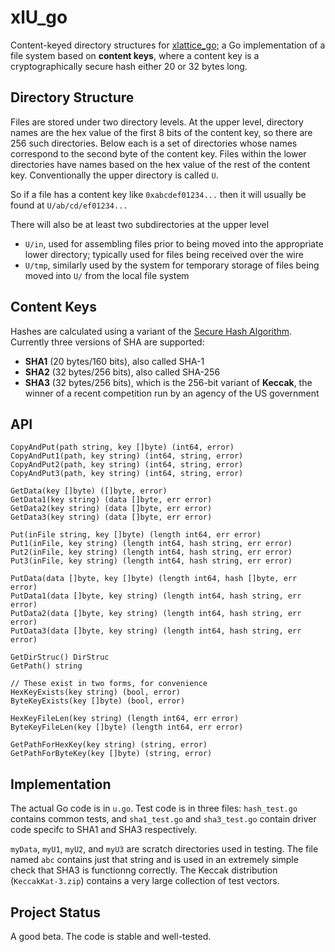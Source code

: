 <h1 class="libTop">xlU_go</h1>

Content-keyed directory structures for
[xlattice_go;](https://jddixon.github.io/xlattice_go)
a Go implementation of a file system
based on **content keys**, where a content key is a cryptographically
secure hash either 20 or 32 bytes long.

## Directory Structure

Files are stored under two directory levels.
At the upper level, directory names are the hex value of the first
8 bits of the content key, so there are 256 such directories.
Below each is a set of directories whose names correspond to the
second byte of the content key.  Files within the lower directories
have names based on the hex value of the rest of the content key.
Conventionally the upper directory is called `U`.

So if a file has a content key like `0xabcdef01234...` then it will
usually be found at `U/ab/cd/ef01234...`

There will also be at least two subdirectories at the upper level

* `U/in`, used for assembling files prior to being moved into the
  appropriate lower directory; typically used for files being
  received over the wire
* `U/tmp`, similarly used by the system for temporary storage of files
  being moved into `U/` from the local file system

## Content Keys

Hashes are calculated using
a variant of the
[Secure Hash Algorithm](https://en.wikipedia.org/wiki/Secure_Hash_Algorithm).
Currently three versions of SHA are supported:

* **SHA1** (20 bytes/160 bits), also called SHA-1
* **SHA2** (32 bytes/256 bits), also called SHA-256
* **SHA3** (32 bytes/256 bits), which is the 256-bit variant of **Keccak**,
  the winner of a recent competition run by an agency of the US government

## API

	CopyAndPut(path string, key []byte) (int64, error)
	CopyAndPut1(path, key string) (int64, string, error)
	CopyAndPut2(path, key string) (int64, string, error)
	CopyAndPut3(path, key string) (int64, string, error)

	GetData(key []byte) ([]byte, error)
	GetData1(key string) (data []byte, err error)
	GetData2(key string) (data []byte, err error)
	GetData3(key string) (data []byte, err error)

	Put(inFile string, key []byte) (length int64, err error)
	Put1(inFile, key string) (length int64, hash string, err error)
	Put2(inFile, key string) (length int64, hash string, err error)
	Put3(inFile, key string) (length int64, hash string, err error)

	PutData(data []byte, key []byte) (length int64, hash []byte, err error)
	PutData1(data []byte, key string) (length int64, hash string, err error)
	PutData2(data []byte, key string) (length int64, hash string, err error)
	PutData3(data []byte, key string) (length int64, hash string, err error)

	GetDirStruc() DirStruc
	GetPath() string

	// These exist in two forms, for convenience
	HexKeyExists(key string) (bool, error)
	ByteKeyExists(key []byte) (bool, error)

	HexKeyFileLen(key string) (length int64, err error)
	ByteKeyFileLen(key []byte) (length int64, err error)

	GetPathForHexKey(key string) (string, error)
	GetPathForByteKey(key []byte) (string, error)

## Implementation

The actual Go code is in `u.go`.  Test code is in three files:
`hash_test.go` contains common tests, and `sha1_test.go` and
`sha3_test.go` contain driver code specifc to SHA1 and SHA3 respectively.

`myData`, `myU1`, `myU2`, and `myU3` are scratch directories used in testing.
The file named `abc` contains just that string and is used in an
extremely simple check that SHA3 is functionng correctly.
The Keccak distribution (`KeccakKat-3.zip`) contains a very large collection
of test vectors.

## Project Status

A good beta.  The code is stable and well-tested.

